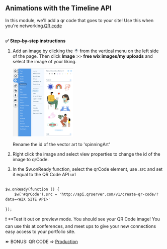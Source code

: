 ## Animations with the Timeline API
In this module, we'll add a qr code that goes to your site! Use this when you're networking.[QR code](http://goqr.me/api/)


<br>**✅ Step-by-step instructions**


1. Add an image by clicking the <img src="assets/element-add.png" alt="Element Add" width="3%" height="3%"> from the vertical menu on the left side of the page. Then click **Image** >> **free wix images/my uploads** and select the image of your liking. <p padding="40px"><img src="assets/decorative-element.png" alt="Add data set" width="40%" height="40%"></p>

    Rename the id of the vector art to 'spinningArt'

2.  Right click the image and select view properties to change the id of the image to qrCode.


3. In the $w.onReady function, select the qrCode element, use .src and set it equal to the QR Code API url
```

$w.onReady(function () {
	$w('#qrCode').src = 'http://api.qrserver.com/v1/create-qr-code/?data=<WIX SITE API>'
	
});

```

❗ **Test it out on preview mode. You should see your QR Code image! You can use this at conferences, and meet ups to give your new connections easy access to your portfolio site.

⏩ BONUS: QR CODE => [Production](PRODUCTION.md)
